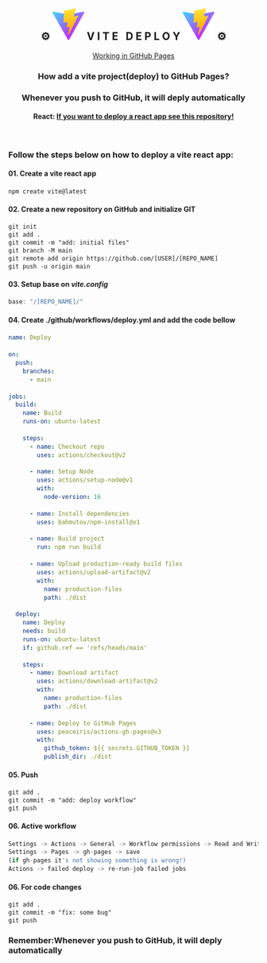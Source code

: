 <div align="center">
    <h2>
        ⚙ <img src="./public/vite.svg" className="logo" alt="Vite logo" />
        V I T E &nbsp; D E P L O Y 
        <img src="./public/vite.svg" className="logo" alt="Vite logo" /> ⚙
    </h2>
    <a href="https://andredavedovicz.github.io/vite-deploy/" target="_blank">Working in GitHub Pages</a>
    <h3>How add a vite project(deploy) to GitHub Pages? </h3>
    <h3>Whenever you push to GitHub, it will deply automatically</h3>
    <h4>React: <a href="https://github.com/andredavedovicz/react-deploy" target="_blank">If you want to deploy a react app see this repository!</a></h4>
</div>



<br>

### Follow the steps below on how to deploy a vite react app:

#### 01. Create a vite react app
```npm
npm create vite@latest
```

#### 02. Create a new repository on GitHub and initialize GIT
```git
git init 
git add . 
git commit -m "add: initial files" 
git branch -M main 
git remote add origin https://github.com/[USER]/[REPO_NAME] 
git push -u origin main
```

#### 03. Setup base on *vite.config*
```js
base: "/[REPO_NAME]/"
```

#### 04. Create ./github/workflows/deploy.yml and add the code bellow
```yml
name: Deploy

on:
  push:
    branches:
      - main

jobs:
  build:
    name: Build
    runs-on: ubuntu-latest

    steps:
      - name: Checkout repo
        uses: actions/checkout@v2

      - name: Setup Node
        uses: actions/setup-node@v1
        with:
          node-version: 16

      - name: Install dependencies
        uses: bahmutov/npm-install@v1

      - name: Build project
        run: npm run build

      - name: Upload production-ready build files
        uses: actions/upload-artifact@v2
        with:
          name: production-files
          path: ./dist

  deploy:
    name: Deploy
    needs: build
    runs-on: ubuntu-latest
    if: github.ref == 'refs/heads/main'

    steps:
      - name: Download artifact
        uses: actions/download-artifact@v2
        with:
          name: production-files
          path: ./dist

      - name: Deploy to GitHub Pages
        uses: peaceiris/actions-gh-pages@v3
        with:
          github_token: ${{ secrets.GITHUB_TOKEN }}
          publish_dir: ./dist
```

#### 05. Push
```git
git add . 
git commit -m "add: deploy workflow" 
git push
```

#### 06. Active workflow
```js
Settings -> Actions -> General -> Workflow permissions -> Read and Write permissions 
Settings -> Pages -> gh-pages -> save
(if gh-pages it's not showing something is wrong!) 
Actions -> failed deploy -> re-run-job failed jobs 

```

#### 06. For code changes
```git
git add . 
git commit -m "fix: some bug" 
git push
```
<h3>Remember:Whenever you push to GitHub, it will deply automatically</h3>
